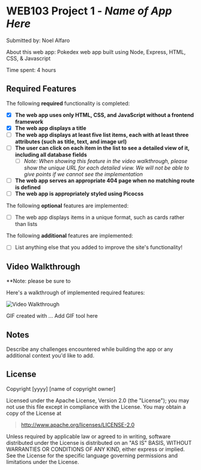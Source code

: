 # WEB103 Project 1 - _Name of App Here_

Submitted by: Noel Alfaro

About this web app: Pokedex web app built using Node, Express, HTML, CSS, & Javascript

Time spent: 4 hours

## Required Features

The following **required** functionality is completed:

<!-- Make sure to check off completed functionality below -->

- [x] **The web app uses only HTML, CSS, and JavaScript without a frontend framework**
- [x] **The web app displays a title**
- [ ] **The web app displays at least five list items, each with at least three attributes (such as title, text, and image url)**
- [ ] **The user can click on each item in the list to see a detailed view of it, including all database fields**
  - [ ] _Note: When showing this feature in the video walkthrough, please show the unique URL for each detailed view. We will not be able to give points if we cannot see the implementation_
- [ ] **The web app serves an appropriate 404 page when no matching route is defined**
- [ ] **The web app is appropriately styled using Picocss**

The following **optional** features are implemented:

- [ ] The web app displays items in a unique format, such as cards rather than lists

The following **additional** features are implemented:

- [ ] List anything else that you added to improve the site's functionality!

## Video Walkthrough

\*\*Note: please be sure to

Here's a walkthrough of implemented required features:

<img src='http://i.imgur.com/link/to/your/gif/file.gif' title='Video Walkthrough' width='' alt='Video Walkthrough' />

<!-- Replace this with whatever GIF tool you used! -->

GIF created with ... Add GIF tool here

<!-- Recommended tools:
[Kap](https://getkap.co/) for macOS
[ScreenToGif](https://www.screentogif.com/) for Windows
[peek](https://github.com/phw/peek) for Linux. -->

## Notes

Describe any challenges encountered while building the app or any additional context you'd like to add.

## License

Copyright [yyyy] [name of copyright owner]

Licensed under the Apache License, Version 2.0 (the "License"); you may not use this file except in compliance with the License. You may obtain a copy of the License at

> http://www.apache.org/licenses/LICENSE-2.0

Unless required by applicable law or agreed to in writing, software distributed under the License is distributed on an "AS IS" BASIS, WITHOUT WARRANTIES OR CONDITIONS OF ANY KIND, either express or implied. See the License for the specific language governing permissions and limitations under the License.
